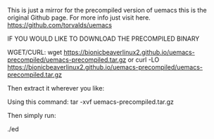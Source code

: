 This is just a mirror for the precompiled version of uemacs this is the original Github page.
For more info just visit here.
https://github.com/torvalds/uemacs

IF YOU WOULD LIKE TO DOWNLOAD THE PRECOMPILED BINARY

WGET/CURL: wget https://bionicbeaverlinux2.github.io/uemacs-precompiled/uemacs-precompiled.tar.gz 
or 
curl -LO https://bionicbeaverlinux2.github.io/uemacs-precompiled/uemacs-precompiled.tar.gz

Then extract it wherever you like: 

Using this command: tar -xvf uemacs-precompiled.tar.gz 

Then simply run:

./ed


